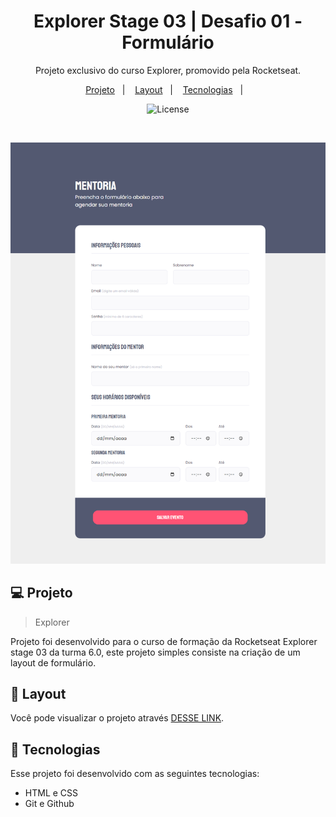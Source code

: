   <h1 align="center"> Explorer Stage 03 | Desafio 01 - Formulário </h1>

  <p align="center">
  Projeto exclusivo do curso Explorer, promovido pela Rocketseat.
  </p>

  <p align="center">    
    <a href="#-projeto">Projeto</a>&nbsp;&nbsp;&nbsp;|&nbsp;&nbsp;&nbsp;
    <a href="#-layout">Layout</a>&nbsp;&nbsp;&nbsp;|&nbsp;&nbsp;&nbsp;
    <a href="#-tecnologias">Tecnologias</a>&nbsp;&nbsp;&nbsp;|&nbsp;&nbsp;&nbsp;
  </p>

  <p align="center">
    <img alt="License" src="https://www.rocketseat.com.br/assets/logos/rocketseat.svg">
  </p>

  <br>

  ![preview](image/preview.png)

  ## 💻 Projeto

  > Explorer

  Projeto foi desenvolvido para o curso de formação da Rocketseat Explorer stage 03 da turma 6.0, este projeto simples consiste na criação de um layout de formulário.

  ## 🔖 Layout

  Você pode visualizar o projeto através [DESSE LINK](https://explorer-stage3-desafio01.vercel.app/).
  
  ## 🚀 Tecnologias

  Esse projeto foi desenvolvido com as seguintes tecnologias:

  - HTML e CSS
  - Git e Github
